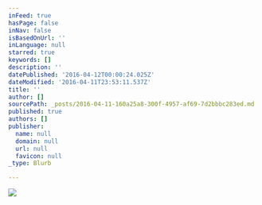 ```yaml
---
inFeed: true
hasPage: false
inNav: false
isBasedOnUrl: ''
inLanguage: null
starred: true
keywords: []
description: ''
datePublished: '2016-04-12T00:00:24.025Z'
dateModified: '2016-04-11T23:53:11.537Z'
title: ''
author: []
sourcePath: _posts/2016-04-11-160a25a8-300f-4957-af69-7d2bbbc283ed.md
published: true
authors: []
publisher:
  name: null
  domain: null
  url: null
  favicon: null
_type: Blurb

---
```

![](https://the-grid-user-content.s3-us-west-2.amazonaws.com/57a710fa-ed66-41e2-992d-a79243f30634.jpg)